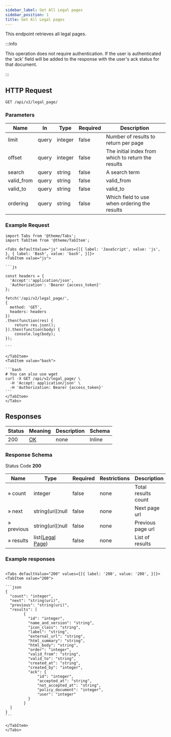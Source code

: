 ```yaml
---
sidebar_label: Get All Legal pages
sidebar_position: 1
title: Get All Legal pages
---
```


This endpoint retrieves all legal pages.


:::info

This operation does not require authentication.
If the user is authenticated the 'ack' field will be added to the response with the user's ack status for that document.

:::


## HTTP Request

`GET /api/v2/legal_page/`

### Parameters

| Name       | In    | Type    | Required | Description                                     |
|------------|-------|---------|----------|-------------------------------------------------|
| limit      | query | integer | false    | Number of results to return per page            |
| offset     | query | integer | false    | The initial index from which to return the results |
| search     | query | string  | false    | A search term                                   |
| valid_from | query | string  | false    | valid_from                                      |
| valid_to   | query | string  | false    | valid_to                                        |
| ordering   | query | string  | false    | Which field to use when ordering the results    |

### Example Request

````mdx-code-block
import Tabs from '@theme/Tabs';
import TabItem from '@theme/TabItem';

<Tabs defaultValue="js" values={[{ label: 'JavaScript', value: 'js', }, { label: 'Bash', value: 'bash', }]}>
<TabItem value="js">

```js

const headers = {
  'Accept':'application/json',
  'Authorization': 'Bearer {access_token}'
};

fetch('/api/v2/legal_page/',
{
  method: 'GET',
  headers: headers
})
.then(function(res) {
    return res.json();
}).then(function(body) {
    console.log(body);
});

```

</TabItem>
<TabItem value="bash">

```bash
# You can also use wget
curl -X GET /api/v2/legal_page/ \
  -H 'Accept: application/json' \
  -H 'Authorization: Bearer {access_token}'
```
</TabItem>
</Tabs>
````

## Responses

| Status | Meaning                                                 | Description | Schema |
|--------|---------------------------------------------------------|-------------|--------|
| 200    | [OK](https://tools.ietf.org/html/rfc7231#section-6.3.1) | none        | Inline |

### Response Schema

Status Code **200**

| Name       | Type                                                         | Required | Restrictions | Description         |
|------------|--------------------------------------------------------------|----------|--------------|---------------------|
| » count    | integer                                                      | false    | none         | Total results count |
| » next     | string(uri)¦null                                             | false    | none         | Next page url       |
| » previous | string(uri)¦null                                             | false    | none         | Previous page url   |
| » results  | list([Legal Page](/docs/apireference/v2/schemas/legal_page)) | false    | none         | List of results     |

### Example responses


````mdx-code-block

<Tabs defaultValue="200" values={[{ label: '200', value: '200', }]}>
<TabItem value="200">

```json
{
  "count": "integer",
  "next": "string(uri)",
  "previous": "string(uri)",
  "results": [ 
        {
          "id": "integer",
          "name_and_version": "string",
          "icon_class": "string",
          "label": "string",
          "external_url": "string",
          "html_summary": "string",
          "html_body": "string",
          "order": "integer",
          "valid_from": "string",
          "valid_to": "string",
          "created_at": "string",
          "created_by": "integer",
          "ack": {
              "id": "integer",
              "accepted_at": "string",
              "not_accepted_at": "string",
              "policy_document": "integer",
              "user": "integer"
          }      
        }
  ]
}
```

</TabItem>
</Tabs>
````




